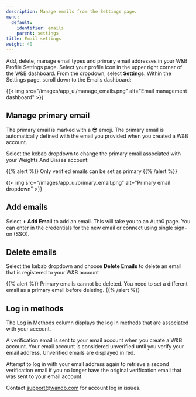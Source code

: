 ```yaml
---
description: Manage emails from the Settings page.
menu:
  default:
    identifier: emails
    parent: settings
title: Email settings
weight: 40
---
```



Add, delete, manage email types and primary email addresses in your W&B Profile Settings page. Select your profile icon in the upper right corner of the W&B dashboard. From the dropdown, select **Settings**. Within the Settings page, scroll down to the Emails dashboard:

{{< img src="/images/app_ui/manage_emails.png" alt="Email management dashboard" >}}

## Manage primary email

The primary email is marked with a 😎 emoji. The primary email is automatically defined with the email you provided when you created a W&B account.

Select the kebab dropdown to change the primary email associated with your Weights And Biases account:

{{% alert %}}
Only verified emails can be set as primary
{{% /alert %}}

{{< img src="/images/app_ui/primary_email.png" alt="Primary email dropdown" >}}

## Add emails

Select **+ Add Email** to add an email. This will take you to an Auth0 page. You can enter in the credentials for the new email or connect using single sign-on (SSO).

## Delete emails

Select the kebab dropdown and choose **Delete Emails** to delete an email that is registered to your W&B account

{{% alert %}}
Primary emails cannot be deleted. You need to set a different email as a primary email before deleting.
{{% /alert %}}

## Log in methods

The Log in Methods column displays the log in methods that are associated with your account.

A verification email is sent to your email account when you create a W&B account. Your email account is considered unverified until you verify your email address. Unverified emails are displayed in red.

Attempt to log in with your email address again to retrieve a second verification email if you no longer have the original verification email that was sent to your email account.

Contact support@wandb.com for account log in issues.